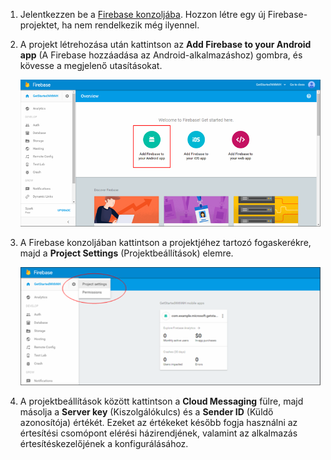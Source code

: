 

1. Jelentkezzen be a [Firebase konzoljába](https://firebase.google.com/console/). Hozzon létre egy új Firebase-projektet, ha nem rendelkezik még ilyennel.
2. A projekt létrehozása után kattintson az **Add Firebase to your Android app** (A Firebase hozzáadása az Android-alkalmazáshoz) gombra, és kövesse a megjelenő utasításokat.

    ![](./media/notification-hubs-enable-firebase-cloud-messaging/notification-hubs-add-firebase-to-android-app.png)

3. A Firebase konzoljában kattintson a projektjéhez tartozó fogaskerékre, majd a **Project Settings** (Projektbeállítások) elemre.

    ![](./media/notification-hubs-enable-firebase-cloud-messaging/notification-hubs-firebase-console-project-settings.png)

4. A projektbeállítások között kattintson a **Cloud Messaging** fülre, majd másolja a **Server key** (Kiszolgálókulcs) és a **Sender ID** (Küldő azonosítója) értékét.  Ezeket az értékeket később fogja használni az értesítési csomópont elérési házirendjének, valamint az alkalmazás értesítéskezelőjének a konfigurálásához.
  


<!--HONumber=sep16_HO1-->


